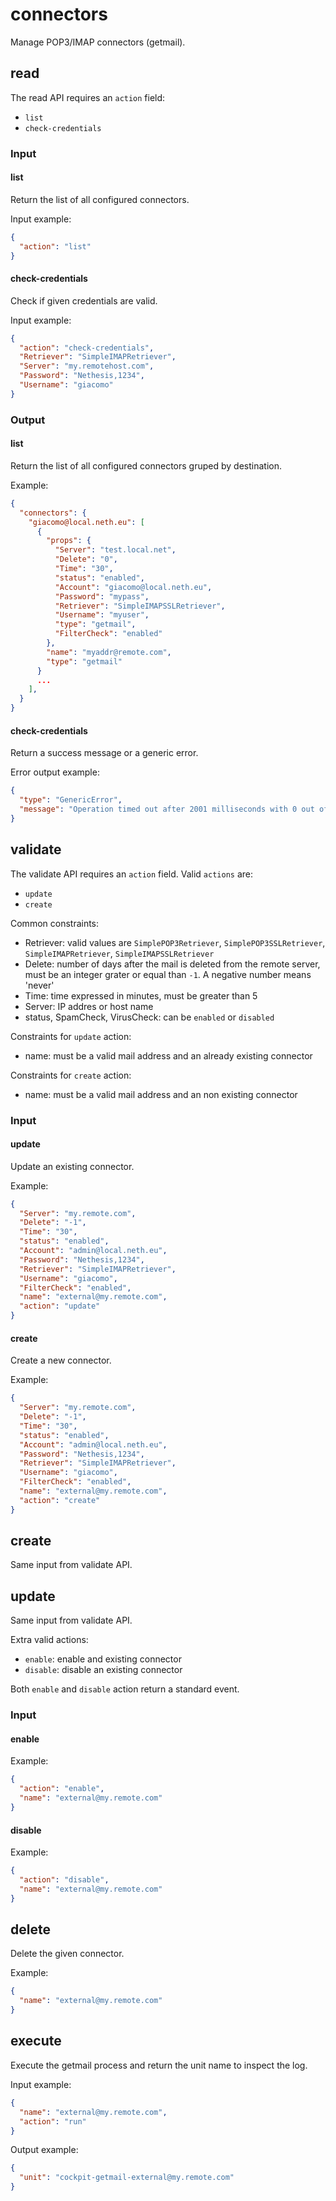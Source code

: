 # connectors

Manage POP3/IMAP connectors (getmail).

## read

The read API requires an `action` field:

- `list`
- `check-credentials`

### Input 

#### list

Return the list of all configured connectors.

Input example:
```json
{
  "action": "list"
}
```

#### check-credentials

Check if given credentials are valid.

Input example:
```json
{
  "action": "check-credentials",
  "Retriever": "SimpleIMAPRetriever",
  "Server": "my.remotehost.com",
  "Password": "Nethesis,1234",
  "Username": "giacomo"
}
```

### Output

#### list

Return the list of all configured connectors gruped by destination.

Example:
```json
{
  "connectors": {
    "giacomo@local.neth.eu": [
      {
        "props": {
          "Server": "test.local.net",
          "Delete": "0",
          "Time": "30",
          "status": "enabled",
          "Account": "giacomo@local.neth.eu",
          "Password": "mypass",
          "Retriever": "SimpleIMAPSSLRetriever",
          "Username": "myuser",
          "type": "getmail",
          "FilterCheck": "enabled"
        },
        "name": "myaddr@remote.com",
        "type": "getmail"
      }
      ...
    ],
  }
}
```

#### check-credentials

Return a success message or a generic error.

Error output example:
```json
{
  "type": "GenericError",
  "message": "Operation timed out after 2001 milliseconds with 0 out of 0 bytes received"
}
```

## validate

The validate API requires an `action` field. Valid `actions` are:

- `update`
- `create`

Common constraints:

- Retriever: valid values are `SimplePOP3Retriever`, `SimplePOP3SSLRetriever`, `SimpleIMAPRetriever`, `SimpleIMAPSSLRetriever`
- Delete: number of days after the mail is deleted from the remote server, must be an integer grater or equal than `-1`. A negative number means 'never' 
- Time: time expressed in minutes, must be greater than 5
- Server: IP addres or host name
- status, SpamCheck, VirusCheck: can be `enabled` or `disabled`

Constraints for `update` action:

- name: must be a valid mail address and an already existing connector

Constraints for `create` action:

- name: must be a valid mail address and an non existing connector

### Input

#### update

Update an existing connector.

Example:
```json
{
  "Server": "my.remote.com",
  "Delete": "-1",
  "Time": "30",
  "status": "enabled",
  "Account": "admin@local.neth.eu",
  "Password": "Nethesis,1234",
  "Retriever": "SimpleIMAPRetriever",
  "Username": "giacomo",
  "FilterCheck": "enabled",
  "name": "external@my.remote.com",
  "action": "update"
}
```

#### create

Create a new connector.

Example:
```json
{
  "Server": "my.remote.com",
  "Delete": "-1",
  "Time": "30",
  "status": "enabled",
  "Account": "admin@local.neth.eu",
  "Password": "Nethesis,1234",
  "Retriever": "SimpleIMAPRetriever",
  "Username": "giacomo",
  "FilterCheck": "enabled",
  "name": "external@my.remote.com",
  "action": "create"
}
```

## create

Same input from validate API.

## update

Same input from validate API.

Extra valid actions:

- `enable`: enable and existing connector
- `disable`: disable an existing connector

Both `enable` and `disable` action return a standard event.

### Input

#### enable

Example:
```json
{
  "action": "enable",
  "name": "external@my.remote.com"
}
```

#### disable

Example:
```json
{
  "action": "disable",
  "name": "external@my.remote.com"
}
```

## delete

Delete the given connector.

Example:
```json
{
  "name": "external@my.remote.com"
}
```

## execute

Execute the getmail process and return the unit name to inspect the log.

Input example:
```json
{
  "name": "external@my.remote.com",
  "action": "run"
}
```

Output example:
```json
{
  "unit": "cockpit-getmail-external@my.remote.com"
}
```
